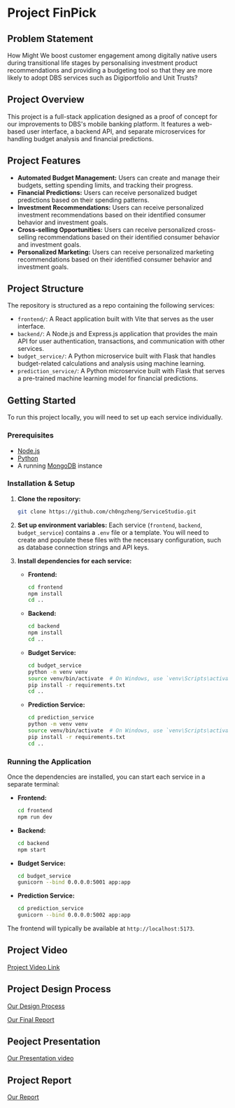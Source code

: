 # Project FinPick

## Problem Statement
How Might We boost customer engagement among digitally native users during transitional life stages by personalising investment product recommendations and providing a budgeting tool  so that they are more likely to adopt DBS services such as Digiportfolio and Unit Trusts?

## Project Overview
This project is a full-stack application designed as a proof of concept for our improvements to DBS's mobile banking platform. It features a web-based user interface, a backend API, and separate microservices for handling budget analysis and financial predictions.

## Project Features

- **Automated Budget Management:** Users can create and manage their budgets, setting spending limits, and tracking their progress.
- **Financial Predictions:** Users can receive personalized budget predictions based on their spending patterns.
- **Investment Recommendations:** Users can receive personalized investment recommendations based on their identified consumer behavior and investment goals.
- **Cross-selling Opportunities:** Users can receive personalized cross-selling recommendations based on their identified consumer behavior and investment goals.
- **Personalized Marketing:** Users can receive personalized marketing recommendations based on their identified consumer behavior and investment goals.

## Project Structure

The repository is structured as a repo containing the following services:

- `frontend/`: A React application built with Vite that serves as the user interface.
- `backend/`: A Node.js and Express.js application that provides the main API for user authentication, transactions, and communication with other services.
- `budget_service/`: A Python microservice built with Flask that handles budget-related calculations and analysis using machine learning.
- `prediction_service/`: A Python microservice built with Flask that serves a pre-trained machine learning model for financial predictions.

## Getting Started

To run this project locally, you will need to set up each service individually.

### Prerequisites

- [Node.js](https://nodejs.org/)
- [Python](https://www.python.org/)
- A running [MongoDB](https://www.mongodb.com/) instance

### Installation & Setup

1.  **Clone the repository:**
    ```bash
    git clone https://github.com/ch0ngzheng/ServiceStudio.git
    ```

2.  **Set up environment variables:**
    Each service (`frontend`, `backend`, `budget_service`) contains a `.env` file or a template. You will need to create and populate these files with the necessary configuration, such as database connection strings and API keys.

3.  **Install dependencies for each service:**

    *   **Frontend:**
        ```bash
        cd frontend
        npm install
        cd ..
        ```

    *   **Backend:**
        ```bash
        cd backend
        npm install
        cd ..
        ```

    *   **Budget Service:**
        ```bash
        cd budget_service
        python -m venv venv
        source venv/bin/activate  # On Windows, use `venv\Scripts\activate`
        pip install -r requirements.txt
        cd ..
        ```

    *   **Prediction Service:**
        ```bash
        cd prediction_service
        python -m venv venv
        source venv/bin/activate  # On Windows, use `venv\Scripts\activate`
        pip install -r requirements.txt
        cd ..
        ```

### Running the Application

Once the dependencies are installed, you can start each service in a separate terminal:

-   **Frontend:**
    ```bash
    cd frontend
    npm run dev
    ```

-   **Backend:**
    ```bash
    cd backend
    npm start
    ```

-   **Budget Service:**
    ```bash
    cd budget_service
    gunicorn --bind 0.0.0.0:5001 app:app
    ```

-   **Prediction Service:**
    ```bash
    cd prediction_service
    gunicorn --bind 0.0.0.0:5002 app:app
    ```

The frontend will typically be available at `http://localhost:5173`.

## Project Video
[Project Video Link](placeholder-link)


## Project Design Process
[Our Design Process](https://docs.google.com/document/d/18MOwI4YNyY9gpaiDc2xSt0gREpZ2dgRA4IzS8gsjsDg/edit?usp=sharing)

[Our Final Report](placeholder-link)

## Peoject Presentation
[Our Presentation video](https://youtu.be/R0IeuId8JI4?si=IOK7m9W7H1i8euWC)

## Project Report
[Our Report](placeholder-link)


